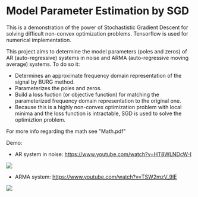 # Model Parameter Estimation by SGD
This is a demonstration of the power of Stochastistic Gradient Descent for solving difficult non-convex optimization problems. Tensorflow
is used for numerical implementation.

This project aims to determine the model parameters (poles and zeros) of AR (auto-regressive) systems in noise and ARMA 
(auto-regressive moving average) systems. To do so it:
* Determines an approximate frequency domain representation of the signal by BURG method.
* Parameterizes the poles and zeros.
* Build a loss fuction (or objective function) for matching the parameterized frequency domain representation to the original one.
* Because this is a highly non-convex optimization problem with local minima and the loss function is intractable, SGD is used to solve the optimiztion problem.

For more info regarding the math see "Math.pdf"

Demo:
* AR system in noise: https://www.youtube.com/watch?v=HT8WLNDcW-I

![](https://i.imgur.com/joxV8Qj.gif)

* ARMA system: https://www.youtube.com/watch?v=TSW2mzV_9lE

![](https://i.imgur.com/n4zAbtA.gif) 
